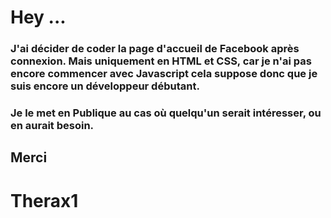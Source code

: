 # Hey ...
### J'ai décider de coder la page d'accueil de Facebook après connexion. Mais uniquement en HTML et CSS, car je n'ai pas encore commencer avec Javascript cela suppose donc que je suis encore un développeur débutant. 
### Je le met en Publique au cas où quelqu'un serait intéresser, ou en aurait besoin.
## Merci

# Therax1
